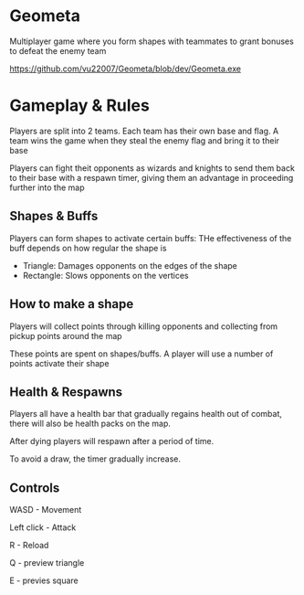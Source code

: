 # Geometa
Multiplayer game where you form shapes with teammates to grant bonuses to defeat the enemy team

https://github.com/vu22007/Geometa/blob/dev/Geometa.exe

# Gameplay & Rules
Players are split into 2 teams. Each team has their own base and flag. A team wins the game when they steal the enemy flag and bring it to their base

Players can fight theit opponents as wizards and knights to send them back to their base with a respawn timer, giving them an advantage in proceeding further into the map

## Shapes & Buffs
Players can form shapes to activate certain buffs:
THe effectiveness of the buff depends on how regular the shape is

 - Triangle: Damages opponents on the edges of the shape 
 - Rectangle: Slows opponents on the vertices

## How to make a shape
Players will collect points through killing opponents and collecting from pickup points around the map

These points are spent on shapes/buffs. A player will use a number of points activate their shape

## Health & Respawns
Players all have a health bar that gradually regains health out of combat, there will also be health packs on the map.

After dying players will respawn after a period of time.

To avoid a draw, the timer gradually increase.

## Controls
WASD - Movement

Left click - Attack

R - Reload 

Q - preview triangle 

E - previes square


